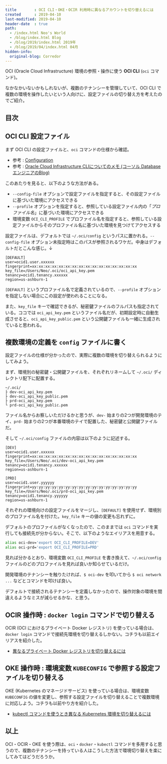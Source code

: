 ```yaml
---
title        : OCI CLI・OKE・OCIR 利用時に異なるアカウントを切り替えるには
created      : 2019-04-10
last-modified: 2019-04-10
header-date  : true
path:
  - /index.html Neo's World
  - /blog/index.html Blog
  - /blog/2019/index.html 2019年
  - /blog/2019/04/index.html 04月
hidden-info:
  original-blog: Corredor
---
```


OCI (Oracle Cloud Infrastructure) 環境の参照・操作に使う **OCI CLI** (`oci` コマンド)。

なかなかいないかもしれないが、複数のテナンシーを管理していて、OCI CLI で複数の環境を操作したいという人向けに、設定ファイルの切り替え方を考えたのでご紹介。

## 目次

## OCI CLI 設定ファイル

まず OCI CLI の設定ファイルと、`oci` コマンドの仕様から確認。

- 参考 : [Configuration](https://docs.cloud.oracle.com/iaas/Content/API/SDKDocs/cliconfigure.htm)
- 参考 : [Oracle Cloud Infrastructure CLIについてのメモ (コーソル DatabaseエンジニアのBlog)](http://cosol.jp/techdb/2018/12/oracle-cloud-infrastructure-cli-memo.html)

このあたりを見ると、以下のような方法がある。

- `--config-file` オプションで設定ファイルを指定すると、その設定ファイルに基づいた環境にアクセスできる
- `--profile` オプションを指定すると、参照している設定ファイル内の「*プロファイル名*」に基づいた環境にアクセスできる
- 環境変数 `OCI_CLI_PROFILE` でプロファイル名を指定すると、参照している設定ファイルからそのプロファイル名に基づいた環境を見つけてアクセスする

設定ファイルは、デフォルトでは `~/.oci/config` というパスに置かれる。`--config-file` オプション未指定時はこのパスが参照されるワケだ。中身はデフォルトだとこんな感じ。↓

```properties
[DEFAULT]
user=ocid1.user.xxxxxx
fingerprint=xx:xx:xx:xx:xx:xx:xx:xx:xx:xx:xx:xx:xx:xx:xx:xx
key_file=/Users/Neo/.oci/oci_api_key.pem
tenancy=ocid1.tenancy.xxxxxx
region=us-ashburn-1
```

`[DEFAULT]` というプロファイル名で定義されているので、`--profile` オプションを指定しない場合にこの設定が使われることになる。

また、`key_file` キーで確認できるが、秘密鍵ファイルのフルパスも指定されている。ココでは `oci_api_key.pem` というファイル名だが、初期設定時に自動生成させると、`oci_api_key_public.pem` という公開鍵ファイルも一緒に生成されていると思われる。

## 複数環境の定義を `config` ファイルに書く

設定ファイルの仕様が分かったので、実際に複数の環境を切り替えられるようにしてみよう。

まず、環境別の秘密鍵・公開鍵ファイルを、それぞれリネームして `~/.oci/` ディレクトリ配下に配置する。

```
~/.oci/
├ dev-oci_api_key.pem
├ dev-oci_api_key_public.pem
├ prd-oci_api_key.pem
└ prd-oci_api_key_public.pem
```

ファイル名からお察しいただけるかと思うが、`dev-` 始まりの2つが開発環境のテイ、`prd-` 始まりの2つが本番環境のテイで配置した、秘密鍵と公開鍵ファイルだ。

そして `~/.oci/config` ファイルの内容は以下のように記述する。

```properties
[DEV]
user=ocid1.user.xxxxxx
fingerprint=xx:xx:xx:xx:xx:xx:xx:xx:xx:xx:xx:xx:xx:xx:xx:xx
key_file=/Users/Neo/.oci/dev-oci_api_key.pem
tenancy=ocid1.tenancy.xxxxxx
region=us-ashburn-1

[PRD]
user=ocid1.user.yyyyyy
fingerprint=yy:yy:yy:yy:yy:yy:yy:yy:yy:yy:yy:yy:yy:yy:yy:yy
key_file=/Users/Neo/.oci/prd-oci_api_key.pem
tenancy=ocid1.tenancy.yyyyyy
region=us-ashburn-1
```

それぞれの環境向けの設定ファイルをマージし、`[DEFAULT]` を使用せず、環境別のプロファイル名を付けた。`key_file` キーの値の変更も忘れずに。

デフォルトのプロファイルがなくなったので、このままでは `oci` コマンドを実行しても接続先が分からない。そこで、以下のようなエイリアスを用意する。

```bash
alias oci-dev='export OCI_CLI_PROFILE=DEV'
alias oci-prd='export OCI_CLI_PROFILE=PRD'
```

見れば分かるとおり、環境変数 `OCI_CLI_PROFILE` を書き換えて、`~/.oci/config` ファイルのどのプロファイルを見れば良いか知らせているだけ。

開発環境のテナンシーを触りたければ、`$ oci-dev` を叩いてから `$ oci network ...` などとコマンドを叩けば良い。

デフォルトで接続されるテナンシーを定義しなかったので、操作対象の環境を間違えるようなミスが減らせるかな、と思う。

## OCIR 操作時 : `docker login` コマンドで切り替える

OCIR (OCI におけるプライベート Docker レジストリ) を使っている場合は、`docker login` コマンドで接続先環境を切り替えるしかない。コチラも以前エイリアスを紹介した。

- [異なるプライベート Docker レジストリを切り替えるには](/blog/2019/04/08-02.html)

## OKE 操作時 : 環境変数 `KUBECONFIG` で参照する設定ファイルを切り替える

OKE (Kubernetes のマネージドサービス) を使っている場合は、環境変数 `KUBECONFIG` の値を変更し、参照する設定ファイルを切り替えることで複数環境に対応しよう。コチラも以前やり方を紹介した。

- [kubectl コマンドを使うとき異なる Kubernetes 環境を切り替えるには](/blog/2019/04/09-02.html)

## 以上

OCI・OCIR・OKE を使う際は、`oci`・`docker`・`kubectl` コマンドを多用すると思うので、複数のテナンシーを持っている人はこうした方法で環境切り替えを楽にしてみてはどうだろうか。
